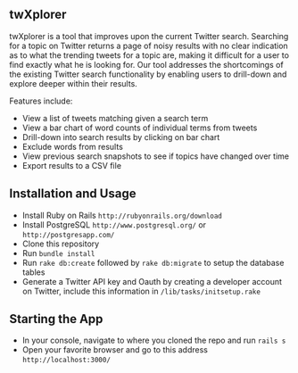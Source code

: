 ## twXplorer

twXplorer is a tool that improves upon the current Twitter search. Searching for a topic on Twitter returns a page of noisy results with no clear indication as to what the trending tweets for a topic are, making it difficult for a user to find exactly what he is looking for. Our tool addresses the shortcomings of the existing Twitter search functionality by enabling users to drill-down and explore deeper within their results. 

Features include:
- View a list of tweets matching given a search term
- View a bar chart of word counts of individual terms from tweets
- Drill-down into search results by clicking on bar chart
- Exclude words from results
- View previous search snapshots to see if topics have changed over time
- Export results to a CSV file 

## Installation and Usage
- Install Ruby on Rails `http://rubyonrails.org/download`
- Install PostgreSQL `http://www.postgresql.org/` or `http://postgresapp.com/`
- Clone this repository 
- Run `bundle install`
- Run `rake db:create` followed by `rake db:migrate` to setup the database tables
- Generate a Twitter API key and Oauth by creating a developer account on Twitter, include this information in `/lib/tasks/initsetup.rake`

## Starting the App
- In your console, navigate to where you cloned the repo and run `rails s`
- Open your favorite browser and go to this address `http://localhost:3000/`
